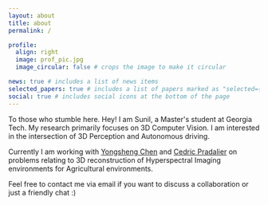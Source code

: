```yaml
---
layout: about
title: about
permalink: /

profile:
  align: right
  image: prof_pic.jpg
  image_circular: false # crops the image to make it circular

news: true # includes a list of news items
selected_papers: true # includes a list of papers marked as "selected={true}"
social: true # includes social icons at the bottom of the page
---
```


To those who stumble here. Hey! I am Sunil, a Master's student at Georgia Tech. My research primarily focuses on 3D Computer Vision. I am interested in the intersection of 3D Perception and Autonomous driving. 

Currently I am working with [Yongsheng Chen](https://ce.gatech.edu/directory/person/yongsheng-chen) and [Cedric Pradalier](https://research.gatech.edu/cedric-pradalier) on problems relating to 3D reconstruction of Hyperspectral Imaging environments for Agricultural environments. 

Feel free to contact me via email if you want to discuss a collaboration or just a friendly chat :)
